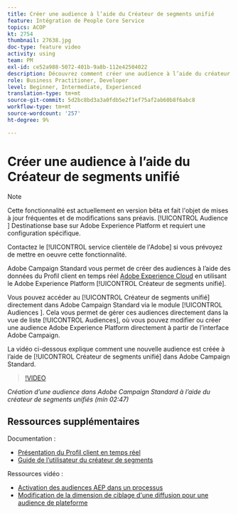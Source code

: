 ```yaml
---
title: Créer une audience à l’aide du Créateur de segments unifié
feature: Intégration de People Core Service
topics: ACOP
kt: 2754
thumbnail: 27638.jpg
doc-type: feature video
activity: using
team: PM
exl-id: ce52a988-5072-401b-9a8b-112e42504022
description: Découvrez comment créer une audience à l’aide du créateur de segments unifiés.
role: Business Practitioner, Developer
level: Beginner, Intermediate, Experienced
translation-type: tm+mt
source-git-commit: 5d2bc8bd3a3a0fdb5e2f1ef75af2ab60b8f6abc8
workflow-type: tm+mt
source-wordcount: '257'
ht-degree: 9%

---
```


# Créer une audience à l’aide du Créateur de segments unifié

>[!NOTE]
>
>Cette fonctionnalité est actuellement en version bêta et fait l&#39;objet de mises à jour fréquentes et de modifications sans préavis. [!UICONTROL Audience ] Destinationse base sur Adobe Experience Platform et requiert une configuration spécifique.
>
>Contactez le [!UICONTROL service clientèle de l&#39;Adobe] si vous prévoyez de mettre en oeuvre cette fonctionnalité.

Adobe Campaign Standard vous permet de créer des audiences à l’aide des données du Profil client en temps réel [Adobe Experience Cloud](https://docs.adobe.com/content/help/en/platform-learn/tutorials/profiles/understanding-the-real-time-customer-profile.html) en utilisant le Adobe Experience Platform [!UICONTROL Créateur de segments unifié].

Vous pouvez accéder au [!UICONTROL Créateur de segments unifié] directement dans Adobe Campaign Standard via le module [!UICONTROL Audiences ]. Cela vous permet de gérer ces audiences directement dans la vue de liste [!UICONTROL Audiences], où vous pouvez modifier ou créer une audience Adobe Experience Platform directement à partir de l’interface Adobe Campaign.

La vidéo ci-dessous explique comment une nouvelle audience est créée à l’aide de [!UICONTROL Créateur de segments unifié] dans Adobe Campaign Standard.

>[!VIDEO](https://video.tv.adobe.com/v/27638?quality=12)

*Création d’une audience dans Adobe Campaign Standard à l’aide du créateur de segments unifiés (min 02:47)*

## Ressources supplémentaires

Documentation :

* [Présentation du Profil client en temps réel](https://www.adobe.io/apis/experienceplatform/home/profile-identity-segmentation/profile-identity-segmentation-services.html#!api-specification/markdown/narrative/technical_overview/unified_profile_architectural_overview/unified_profile_architectural_overview.md)
* [Guide de l’utilisateur du créateur de segments](https://www.adobe.io/apis/experienceplatform/home/profile-identity-segmentation/profile-identity-segmentation-services.html#!api-specification/markdown/narrative/technical_overview/segmentation/segment-builder-guide.md)

Ressources vidéo :

* [Activation des audiences AEP dans un processus](/help/profiles-and-audiences/audience-destinations/activating-aep-audiences.md)
* [Modification de la dimension de ciblage d&#39;une diffusion pour une audience de plateforme](/help/profiles-and-audiences/audience-destinations/changing-targeting-dimension.md)
